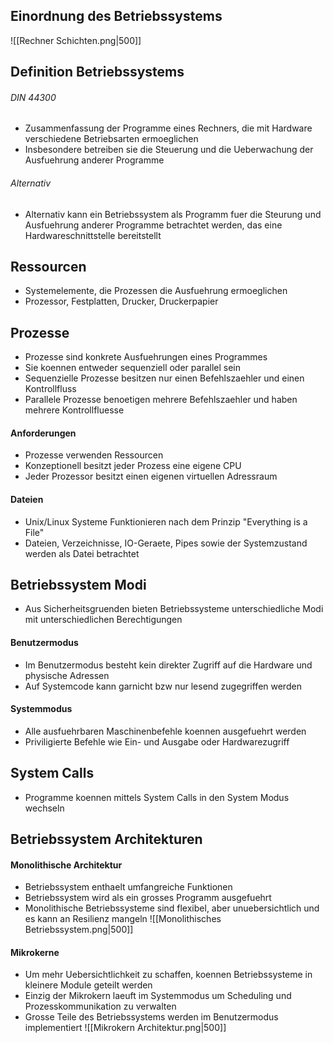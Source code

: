 ## Einordnung des Betriebssystems

![[Rechner Schichten.png|500]]
## Definition Betriebssystems
###### DIN 44300
- Zusammenfassung der Programme eines Rechners, die mit Hardware verschiedene Betriebsarten ermoeglichen
- Insbesondere betreiben sie die Steuerung und die Ueberwachung der Ausfuehrung anderer Programme
###### Alternativ
- Alternativ kann ein Betriebssystem als Programm fuer die Steurung und Ausfuehrung anderer Programme betrachtet werden, das eine Hardwareschnittstelle bereitstellt
## Ressourcen
- Systemelemente, die Prozessen die Ausfuehrung ermoeglichen
- Prozessor, Festplatten, Drucker, Druckerpapier
## Prozesse
- Prozesse sind konkrete Ausfuehrungen eines Programmes
- Sie koennen entweder sequenziell oder parallel sein
- Sequenzielle Prozesse besitzen nur einen Befehlszaehler und einen Kontrollfluss
- Parallele Prozesse benoetigen mehrere Befehlszaehler und haben mehrere Kontrollfluesse
#### Anforderungen
- Prozesse verwenden Ressourcen
- Konzeptionell besitzt jeder Prozess eine eigene CPU
- Jeder Prozessor besitzt einen eigenen virtuellen Adressraum
#### Dateien
- Unix/Linux Systeme Funktionieren nach dem Prinzip "Everything is a File"
- Dateien, Verzeichnisse, IO-Geraete, Pipes sowie der Systemzustand werden als Datei betrachtet
## Betriebssystem Modi
- Aus Sicherheitsgruenden bieten Betriebssysteme unterschiedliche Modi mit unterschiedlichen Berechtigungen 
#### Benutzermodus
- Im Benutzermodus besteht kein direkter Zugriff auf die Hardware und physische Adressen
- Auf Systemcode kann garnicht bzw nur lesend zugegriffen werden
#### Systemmodus
- Alle ausfuehrbaren Maschinenbefehle koennen ausgefuehrt werden
- Priviligierte Befehle wie Ein- und Ausgabe oder Hardwarezugriff
## System Calls
- Programme koennen mittels System Calls in den System Modus wechseln
## Betriebssystem Architekturen
#### Monolithische Architektur
- Betriebssystem enthaelt umfangreiche Funktionen
- Betriebssystem wird als ein grosses Programm ausgefuehrt
- Monolithische Betriebssysteme sind flexibel, aber unuebersichtlich und es kann an Resilienz mangeln
![[Monolithisches Betriebssystem.png|500]]
#### Mikrokerne
- Um mehr Uebersichtlichkeit zu schaffen, koennen Betriebssysteme in kleinere Module geteilt werden
- Einzig der Mikrokern laeuft im Systemmodus um Scheduling und Prozesskommunikation zu verwalten
- Grosse Teile des Betriebssystems werden im Benutzermodus implementiert
![[Mikrokern Architektur.png|500]]
